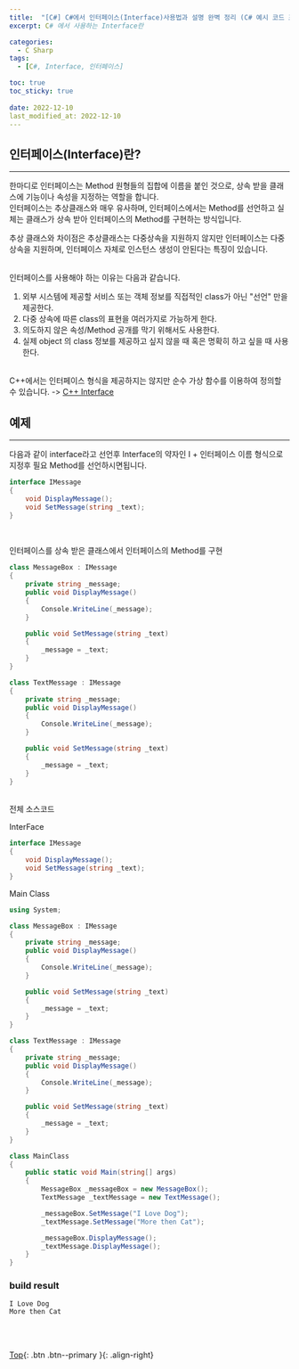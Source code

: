 ```yaml
---
title:  "[C#] C#에서 인터페이스(Interface)사용법과 설명 완벽 정리 (C# 예시 코드 포함)"
excerpt: C# 에서 사용하는 Interface란

categories:
  - C Sharp
tags:
  - [C#, Interface, 인터페이스]

toc: true
toc_sticky: true
 
date: 2022-12-10
last_modified_at: 2022-12-10
---
```


## 인터페이스(Interface)란?
---
한마디로 인터페이스는 Method 원형들의 집합에 이름을 붙인 것으로,  상속 받을 클래스에 기능이나 속성을 지정하는 역할을 합니다. <br>
인터페이스는 추상클래스와 매우 유사하며, 인터페이스에서는 Method를 선언하고  실체는 클래스가 상속 받아 인터페이스의 Method를 구현하는 방식입니다.

추상 클래스와 차이점은 추상클래스는 다중상속을 지원하지 않지만 인터페이스는 다중상속을 지원하며, 인터페이스 자체로 인스턴스 생성이 안된다는 특징이 있습니다.<br>
<br>

인터페이스를 사용해야 하는 이유는 다음과 같습니다.<br>
1. 외부 시스템에 제공할 서비스 또는 객체 정보를 직접적인 class가 아닌 "선언" 만을 제공한다.
2. 다중 상속에 따른 class의 표현을 여러가지로 가능하게 한다.
3. 의도하지 않은 속성/Method 공개를 막기 위해서도 사용한다.
4. 실제 object 의 class 정보를 제공하고 싶지 않을 때 혹은 명확히 하고 싶을 때 사용한다. 
<br><br>

C++에서는 인터페이스 형식을 제공하지는 않지만 순수 가상 함수를 이용하여 정의할 수 있습니다. -> [C++ Interface](https://choiyoungchan.github.io/cpp/interface/) <br>


## 예제
--- 
다음과 같이 interface라고 선언후 Interface의 약자인 I + 인터페이스 이름 형식으로 지정후 필요 Method를 선언하시면됩니다.
```c#
interface IMessage
{
    void DisplayMessage();
    void SetMessage(string _text);
}
```
<br> 

인터페이스를 상속 받은 클래스에서 인터페이스의 Method를 구현

```c#
class MessageBox : IMessage
{
    private string _message;
    public void DisplayMessage()
    {
        Console.WriteLine(_message);
    }

    public void SetMessage(string _text)
    {
        _message = _text;
    }
}

class TextMessage : IMessage
{
    private string _message;
    public void DisplayMessage()
    {
        Console.WriteLine(_message);
    }

    public void SetMessage(string _text)
    {
        _message = _text;
    }
}
```

<br> 
전체 소스코드

InterFace
```c#
interface IMessage
{
    void DisplayMessage();
    void SetMessage(string _text);
}
```

Main Class
```c#
using System;

class MessageBox : IMessage
{
    private string _message;
    public void DisplayMessage()
    {
        Console.WriteLine(_message);
    }

    public void SetMessage(string _text)
    {
        _message = _text;
    }
}

class TextMessage : IMessage
{
    private string _message;
    public void DisplayMessage()
    {
        Console.WriteLine(_message);
    }

    public void SetMessage(string _text)
    {
        _message = _text;
    }
}

class MainClass
{
    public static void Main(string[] args)
    {
        MessageBox _messageBox = new MessageBox();
        TextMessage _textMessage = new TextMessage();

        _messageBox.SetMessage("I Love Dog");
        _textMessage.SetMessage("More then Cat");

        _messageBox.DisplayMessage();
        _textMessage.DisplayMessage();
    }
}
```


### build result

```
I Love Dog
More then Cat
```

<br><br>

[Top](#){: .btn .btn--primary }{: .align-right}